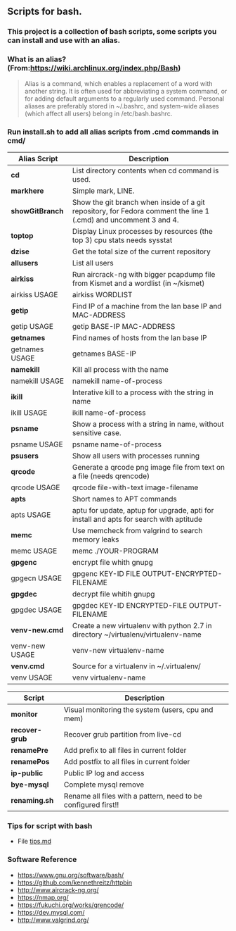 ## Scripts for bash.  
 
### This project is a collection of bash scripts, some scripts you can install and use with an alias.    
  
### What is an alias? (From:https://wiki.archlinux.org/index.php/Bash)
> Alias is a command, which enables a replacement of a word with another string. It is often used for abbreviating a system command, or for adding default arguments to a regularly used command.
Personal aliases are preferably stored in ~/.bashrc, and system-wide aliases (which affect all users) belong in /etc/bash.bashrc. 
  
### Run install.sh to add all alias scripts from .cmd commands in cmd/    
  
| Alias Script | Description  |    
| --- |  -- |  
| **cd** | List directory contents when cd command is used. |  
| **markhere** | Simple mark, LINE. |  
| **showGitBranch** | Show the git branch when inside of a git repository, for Fedora comment the line 1 (.cmd) and uncomment 3 and 4. |  
| **toptop** | Display Linux processes by resources (the top 3) cpu stats needs sysstat |  
| **dzise** | Get the total size of the current repository |  
| **allusers** | List all users |  
| **airkiss** | Run aircrack-ng with bigger pcapdump file from Kismet and a wordlist (in ~/kismet) |  
| airkiss USAGE | airkiss WORDLIST |  
| **getip** | Find IP of a machine from the lan base IP and MAC-ADDRESS |  
| getip USAGE | getip BASE-IP MAC-ADDRESS |  
| **getnames** | Find names of hosts from the lan base IP |  
| getnames USAGE | getnames BASE-IP |  
| **namekill** | Kill all process with the name |  
| namekill USAGE | namekill name-of-process |  
| **ikill** | Interative kill to a process with the string in name |  
| ikill USAGE | ikill name-of-process |  
| **psname** | Show a process with a string in name, without sensitive case. |  
| psname USAGE | psname name-of-process |  
| **psusers** | Show all users with processes running |  
| **qrcode** | Generate a qrcode png image file from text on a file (needs qrencode) |  
| qrcode USAGE | qrcode file-with-text image-filename |  
| **apts** | Short names to APT commands |  
| apts USAGE | aptu for update, aptup for upgrade, apti for install and apts for search with aptitude |  
| **memc** | Use memcheck from valgrind to search memory leaks |  
| memc USAGE | memc ./YOUR-PROGRAM |  
| **gpgenc** | encrypt file whith gnupg |  
| gpgecn USAGE | gpgenc KEY-ID FILE OUTPUT-ENCRYPTED-FILENAME |  
| **gpgdec** | decrypt file whitih gnupg |  
| gpgdec USAGE | gpgdec KEY-ID ENCRYPTED-FILE OUTPUT-FILENAME |  
| **venv-new.cmd** | Create a new virtualenv with python 2.7 in directory ~/virtualenv/virtualenv-name |  
| venv-new USAGE | venv-new virtualenv-name |  
| **venv.cmd** | Source for a virtualenv in ~/.virtualenv/ |  
| venv USAGE | venv virtualenv-name |  



| Script | Description |  
| -- | -- |  
| **monitor** | Visual monitoring the system (users, cpu and mem) |   
| **recover-grub** | Recover grub partition from live-cd |   
| **renamePre** | Add prefix to all files in current folder |  
| **renamePos** | Add postfix to all files in current folder |  
| **ip-public** | Public IP log and access |   
| **bye-mysql** | Complete mysql remove |  
| **renaming.sh** | Rename all files with a pattern, need to be configured first!! |  



### Tips for script with bash  
* File [tips.md](https://github.com/augustomatheuss/scripts4bash/blob/master/tips.md)

### Software Reference  

* https://www.gnu.org/software/bash/  
* https://github.com/kennethreitz/httpbin
* http://www.aircrack-ng.org/  
* https://nmap.org/  
* https://fukuchi.org/works/qrencode/  
* https://dev.mysql.com/  
* http://www.valgrind.org/  

